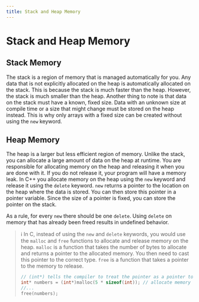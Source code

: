 ```yaml
---
title: Stack and Heap Memory
---
```


# Stack and Heap Memory

## Stack Memory

The stack is a region of memory that is managed automatically for you. Any data that is not explicitly allocated on the heap is automatically allocated on the stack. This is because the stack is much faster than the heap. However, the stack is much smaller than the heap. Another thing to note is that data on the stack must have a known, fixed size. Data with an unknown size at compile time or a size that might change must be stored on the heap instead. This is why only arrays with a fixed size can be created without using the `new` keyword.

## Heap Memory

The heap is a larger but less efficient region of memory. Unlike the stack, you can allocate a large amount of data on the heap at runtime. You are responsible for allocating memory on the heap and releasing it when you are done with it. If you do not release it, your program will have a memory leak. In C++ you allocate memory on the heap using the `new` keyword and release it using the `delete` keyword. `new` returns a pointer to the location on the heap where the data is stored. You can then store this pointer in a pointer variable. Since the size of a pointer is fixed, you can store the pointer on the stack.

As a rule, for every `new` there should be one `delete`. Using `delete` on memory that has already been freed results in undefined behavior.

> ℹ️
> In C, instead of using the `new` and `delete` keywords, you would use the `malloc` and `free` functions to allocate and release memory on the heap. `malloc` is a function that takes the number of bytes to allocate and returns a pointer to the allocated memory. You then need to cast this pointer to the correct type. `free` is a function that takes a pointer to the memory to release.
>
> ```c
> // (int*) tells the compiler to treat the pointer as a pointer to an integer. This is a C style cast.
> int* numbers = (int*)malloc(5 * sizeof(int)); // allocate memory for 5 integers.
> //...
> free(numbers);
> ```
